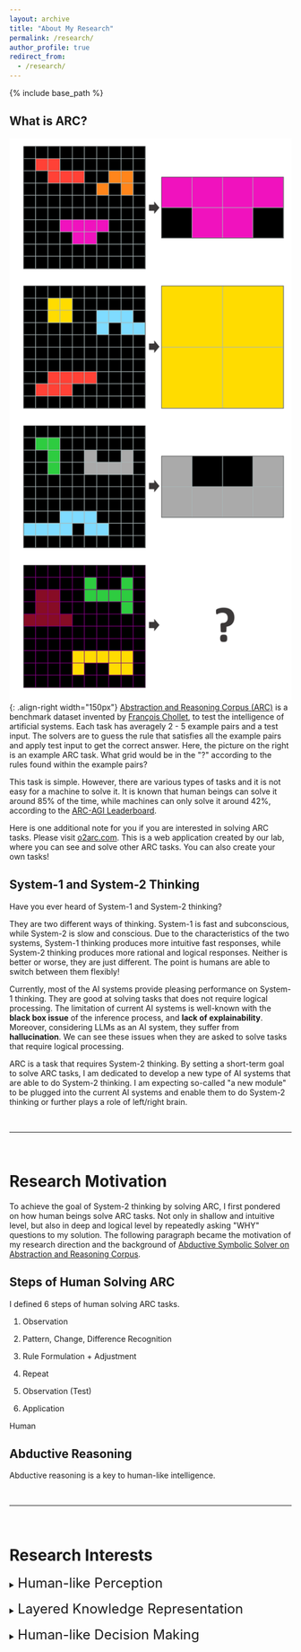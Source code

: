 ```yaml
---
layout: archive
title: "About My Research"
permalink: /research/
author_profile: true
redirect_from:
  - /research/
---
```


{% include base_path %}


<h2>What is ARC?</h2>

![Illustration of ARC](/images/ARC_representation.png){: .align-right width="150px"}
[Abstraction and Reasoning Corpus (ARC)](https://arxiv.org/abs/1911.01547) is a benchmark dataset invented by [François Chollet](https://en.wikipedia.org/wiki/Fran%C3%A7ois_Chollet), to test the intelligence of artificial systems. Each task has averagely 2 - 5 example pairs and a test input. The solvers are to guess the rule that satisfies all the example pairs and apply test input to get the correct answer. Here, the picture on the right is an example ARC task. What grid would be in the "?" according to the rules found within the example pairs?

This task is simple. However, there are various types of tasks and it is not easy for a machine to solve it. It is known that human beings can solve it around 85% of the time, while machines can only solve it around 42%, according to the [ARC-AGI Leaderboard](https://arcprize.org/leaderboard#arc-agi-pub).

Here is one additional note for you if you are interested in solving ARC tasks. Please visit [o2arc.com](https://o2arc.com/). This is a web application created by our lab, where you can see and solve other ARC tasks. You can also create your own tasks!


<h2>System-1 and System-2 Thinking</h2>

Have you ever heard of System-1 and System-2 thinking? 

They are two different ways of thinking. System-1 is fast and subconscious, while System-2 is slow and conscious. Due to the characteristics of the two systems, System-1 thinking produces more intuitive fast responses, while System-2 thinking produces more rational and logical responses. Neither is better or worse, they are just different. The point is humans are able to switch between them flexibly!

Currently, most of the AI systems provide pleasing performance on System-1 thinking. They are good at solving tasks that does not require logical processing. The limitation of current AI systems is well-known with the <b>black box issue</b> of the inference process, and <b>lack of explainability</b>. Moreover, considering LLMs as an AI system, they suffer from <b>hallucination</b>. We can see these issues when they are asked to solve tasks that require logical processing.

ARC is a task that requires System-2 thinking. By setting a short-term goal to solve ARC tasks, I am dedicated to develop a new type of AI systems that are able to do System-2 thinking. I am expecting so-called "a new module" to be plugged into the current AI systems and enable them to do System-2 thinking or further plays a role of left/right brain.

<br>
<hr>
<br>

<h1>Research Motivation</h1>

To achieve the goal of System-2 thinking by solving ARC, I first pondered on how human beings solve ARC tasks. Not only in shallow and intuitive level, but also in deep and logical level by repeatedly asking "WHY" questions to my solution. The following paragraph became the motivation of my research direction and the background of [Abductive Symbolic Solver on Abstraction and Reasoning Corpus](https://ceur-ws.org/Vol-3819/paper1.pdf).

<h2>Steps of Human Solving ARC</h2>

I defined 6 steps of human solving ARC tasks. 
1. Observation
2. Pattern, Change, Difference Recognition
3. Rule Formulation + Adjustment
4. Repeat 

5. Observation (Test)
6. Application

Human 



<h2>Abductive Reasoning</h2>

Abductive reasoning is a key to human-like intelligence.


<br>
<hr>
<br>

<h1>Research Interests</h1>


<details>
<summary><font size="+2">Human-like Perception</font></summary>
<div markdown="1">

Human-like perception is a key to human-like intelligence. 

</div>
</details>

<br>
<details>
<summary><font size="+2">Layered Knowledge Representation</font></summary>
<div markdown="1">

Layered knowledge representation is a key to human-like intelligence. 

</div>
</details>

<br>
<details>
<summary><font size="+2">Human-like Decision Making</font></summary>
<div markdown="1">

Human-like decision making is a crucial aspect of intelligence. 

</div>
</details>

